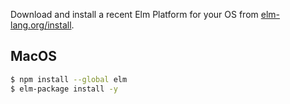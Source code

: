 Download and install a recent Elm Platform for your OS from [elm-lang.org/install](http://elm-lang.org/install).

## MacOS

```bash
$ npm install --global elm
$ elm-package install -y
```
